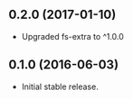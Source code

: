 ## 0.2.0 (2017-01-10)
- Upgraded fs-extra to ^1.0.0

## 0.1.0 (2016-06-03)
- Initial stable release.
